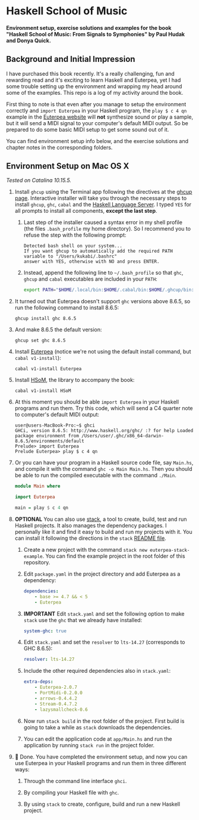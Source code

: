 # Haskell School of Music

#### Environment setup, exercise solutions and examples for the book "Haskell School of Music: From Signals to Symphonies" by Paul Hudak and Donya Quick.

## Background and Initial Impression

I have purchased this book recently. It's a really challenging, fun and rewarding read and it's exciting to learn Haskell and Euterpea, yet I had some trouble setting up the environment and wrapping my head around some of the examples. This repo is a log of my activity around the book.

First thing to note is that even after you manage to setup the environment correctly and `import Euterpea` in your Haskell program, the `play $ c 4 qn` example in the [Euterpea website](http://euterpea.com/) will **not** synthesize sound or play a sample, but it will send a MIDI signal to your computer's default MIDI output. So be prepared to do some basic MIDI setup to get some sound out of it.

You can find environment setup info below, and the exercise solutions and chapter notes in the corresponding folders.

## Environment Setup on Mac OS X

_Tested on Catalina 10.15.5._

1. Install `ghcup` using the Terminal app following the directives at the [ghcup page](https://www.haskell.org/ghcup/). Interactive installer will take you through the necessary steps to install `ghcup`, `ghc`, `cabal` and the [Haskell Language Server](https://github.com/haskell/haskell-language-server). I typed `YES` for all prompts to install all components, **except the last step**.

    1. Last step of the installer caused a syntax error in my shell profile (the files `.bash_profile` my home directory). So I recommend you to refuse the step with the following prompt:

        ```
        Detected bash shell on your system...
        If you want ghcup to automatically add the required PATH variable to "/Users/kukabi/.bashrc"
        answer with YES, otherwise with NO and press ENTER.
        ```

    2. Instead, append the following line to `~/.bash_profile` so that `ghc`, `ghcup` and `cabal` executables are included in your `PATH`:

        ```bash
        export PATH="$HOME/.local/bin:$HOME/.cabal/bin:$HOME/.ghcup/bin:$PATH"`
        ```

2. It turned out that Euterpea doesn't support `ghc` versions above 8.6.5, so run the following command to install 8.6.5:

    `ghcup install ghc 8.6.5`

3. And make 8.6.5 the default version:

    `ghcup set ghc 8.6.5`

4. Install [Euterpea](https://github.com/Euterpea/Euterpea) (notice we're not using the default install command, but `cabal v1-install`):

    `cabal v1-install Euterpea`

5. Install [HSoM](https://github.com/Euterpea/HSoM), the library to accompany the book:

    `cabal v1-install HSoM`

6. At this moment you should be able `import Euterpea` in your Haskell programs and run them. Try this code, which will send a C4 quarter note to computer's default MIDI output:

    ```
    user@users-MacBook-Pro:~$ ghci
    GHCi, version 8.6.5: http://www.haskell.org/ghc/ :? for help Loaded package environment from /Users/user/.ghc/x86_64-darwin-8.6.5/environments/default
    Prelude> import Euterpea
    Prelude Euterpea> play $ c 4 qn
    ```

7. Or you can have your program in a Haskell source code file, say `Main.hs`, and compile it with the command `ghc -o Main Main.hs`. Then you should be able to run the compiled executable with the command `./Main`.

    ```haskell
    module Main where

    import Euterpea

    main = play $ c 4 qn
    ```

8. **OPTIONAL** You can also use [stack](https://docs.haskellstack.org/en/stable/README/), a tool to create, build, test and run Haskell projects. It also manages the dependency packages. I personally like it and find it easy to build and run my projects with it. You can install it following the directions in the `stack` [README file](https://docs.haskellstack.org/en/stable/README/).

    1. Create a new project with the command `stack new euterpea-stack-example`. You can find the example project in the root folder of this repository.

    2. Edit `package.yaml` in the project directory and add Euterpea as a dependency:

        ```yaml
        dependencies:
            - base >= 4.7 && < 5
            - Euterpea
        ```

    3. **IMPORTANT** Edit `stack.yaml` and set the following option to make `stack` use the `ghc` that we already have installed:

        ```yaml
        system-ghc: true
        ```

    4. Edit `stack.yaml` and set the `resolver` to `lts-14.27` (corresponds to GHC 8.6.5):

        ```yaml
        resolver: lts-14.27
        ```

    5. Include the other required dependencies also in `stack.yaml`:

        ```yaml
        extra-deps:
            - Euterpea-2.0.7
            - PortMidi-0.2.0.0
            - arrows-0.4.4.2
            - Stream-0.4.7.2
            - lazysmallcheck-0.6
        ```

    6. Now run `stack build` in the root folder of the project. First build is going to take a while as `stack` downloads the dependencies.

    7. You can edit the application code at `app/Main.hs` and run the application by running `stack run` in the project folder.

9. 🎉 Done. You have completed the environment setup, and now you can use Euterpea in your Haskell programs and run them in three different ways:

    1. Through the command line interface `ghci`.

    2. By compiling your Haskell file with `ghc`.

    3. By using `stack` to create, configure, build and run a new Haskell project.
